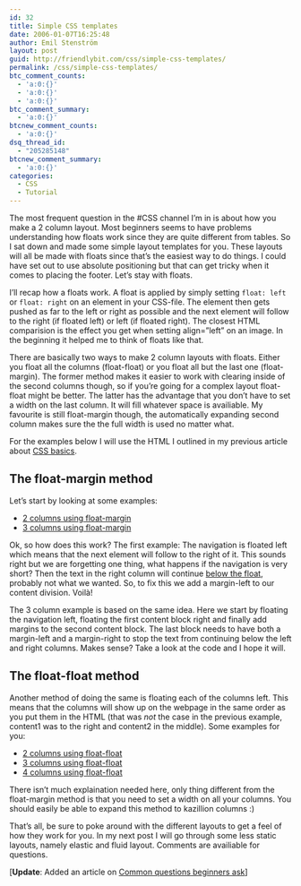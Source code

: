 ```yaml
---
id: 32
title: Simple CSS templates
date: 2006-01-07T16:25:48
author: Emil Stenström
layout: post
guid: http://friendlybit.com/css/simple-css-templates/
permalink: /css/simple-css-templates/
btc_comment_counts:
  - 'a:0:{}'
  - 'a:0:{}'
  - 'a:0:{}'
btc_comment_summary:
  - 'a:0:{}'
btcnew_comment_counts:
  - 'a:0:{}'
dsq_thread_id:
  - "205285148"
btcnew_comment_summary:
  - 'a:0:{}'
categories:
  - CSS
  - Tutorial
---
```

The most frequent question in the #CSS channel I&#8217;m in is about how you make a 2 column layout. Most beginners seems to have problems understanding how floats work since they are quite different from tables. So I sat down and made some simple layout templates for you. These layouts will all be made with floats since that&#8217;s the easiest way to do things. I could have set out to use absolute positioning but that can get tricky when it comes to placing the footer. Let&#8217;s stay with floats.

I&#8217;ll recap how a floats work. A float is applied by simply setting `float: left` or `float: right` on an element in your CSS-file. The element then gets pushed as far to the left or right as possible and the next element will follow to the right (if floated left) or left (if floated right). The closest HTML comparision is the effect you get when setting align=&#8221;left&#8221; on an image. In the beginning it helped me to think of floats like that.

There are basically two ways to make 2 column layouts with floats. Either you float all the columns (float-float) or you float all but the last one (float-margin). The former method makes it easier to work with clearing inside of the second columns though, so if you&#8217;re going for a complex layout float-float might be better. The latter has the advantage that you don&#8217;t have to set a width on the last column. It will fill whatever space is availiable. My favourite is still float-margin though, the automatically expanding second column makes sure the the full width is used no matter what.

For the examples below I will use the HTML I outlined in my previous article about [CSS basics](/css/beginners-guide-to-css-and-standards/4/).

## The float-margin method

Let&#8217;s start by looking at some examples:

  * [2 columns using float-margin](/files/templates/?style=2columns_float_margin)
  * [3 columns using float-margin](/files/templates/?style=3columns_float_float_margin&cols=3)

Ok, so how does this work? The first example: The navigation is floated left which means that the next element will follow to the right of it. This sounds right but we are forgetting one thing, what happens if the navigation is very short? Then the text in the right column will continue [below the float](/files/templates/float_example.html), probably not what we wanted. So, to fix this we add a margin-left to our content division. Voilà!

The 3 column example is based on the same idea. Here we start by floating the navigation left, floating the first content block right and finally add margins to the second content block. The last block needs to have both a margin-left and a margin-right to stop the text from continuing below the left and right columns. Makes sense? Take a look at the code and I hope it will.

## The float-float method

Another method of doing the same is floating each of the columns left. This means that the columns will show up on the webpage in the same order as you put them in the HTML (that was _not_ the case in the previous example, content1 was to the right and content2 in the middle). Some examples for you:

  * [2 columns using float-float](/files/templates/?style=2columns_float_float)
  * [3 columns using float-float](/files/templates/?style=3columns_float_float_float&cols=3)
  * [4 columns using float-float](/files/templates/?style=4columns_float_float_float_float&cols=4)

There isn&#8217;t much explaination needed here, only thing different from the float-margin method is that you need to set a width on all your columns. You should easily be able to expand this method to kazillion columns :)

That&#8217;s all, be sure to poke around with the different layouts to get a feel of how they work for you. In my next post I will go through some less static layouts, namely elastic and fluid layout. Comments are availiable for questions.

[**Update**: Added an article on [Common questions beginners ask](/css/what-beginners-ask-for-and-what-i-tell-them/)]
